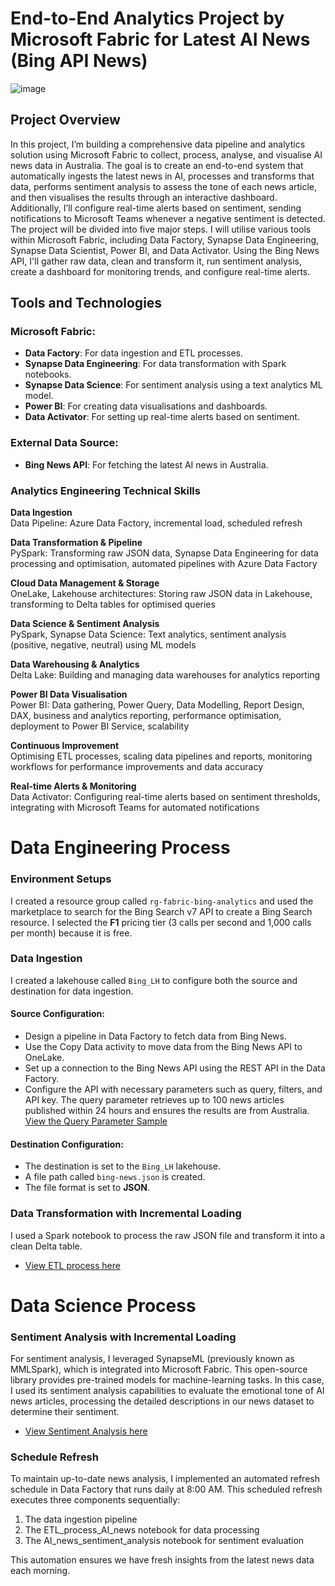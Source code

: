 # End-to-End Analytics Project by Microsoft Fabric for Latest AI News (Bing API News)
![image](https://github.com/user-attachments/assets/f3c26dce-6362-4c74-8958-567a5be01640)


## Project Overview
In this project, I’m building a comprehensive data pipeline and analytics solution using Microsoft Fabric to collect, process, analyse, and visualise AI news data in Australia. The goal is to create an end-to-end system that automatically ingests the latest news in AI, processes and transforms that data, performs sentiment analysis to assess the tone of each news article, and then visualises the results through an interactive dashboard. Additionally, I’ll configure real-time alerts based on sentiment, sending notifications to Microsoft Teams whenever a negative sentiment is detected.
The project will be divided into five major steps. I will utilise various tools within Microsoft Fabric, including Data Factory, Synapse Data Engineering, Synapse Data Scientist, Power BI, and Data Activator. Using the Bing News API, I'll gather raw data, clean and transform it, run sentiment analysis, create a dashboard for monitoring trends, and configure real-time alerts.


## Tools and Technologies

### Microsoft Fabric:
- **Data Factory**: For data ingestion and ETL processes.
- **Synapse Data Engineering**: For data transformation with Spark notebooks.
- **Synapse Data Science**: For sentiment analysis using a text analytics ML model.
- **Power BI**: For creating data visualisations and dashboards.
- **Data Activator**: For setting up real-time alerts based on sentiment.

### External Data Source:
- **Bing News API**: For fetching the latest AI news in Australia.


### Analytics Engineering Technical Skills

**Data Ingestion**  
Data Pipeline: Azure Data Factory, incremental load, scheduled refresh  

**Data Transformation & Pipeline**  
PySpark: Transforming raw JSON data, Synapse Data Engineering for data processing and optimisation, automated pipelines with Azure Data Factory  

**Cloud Data Management & Storage**  
OneLake, Lakehouse architectures: Storing raw JSON data in Lakehouse, transforming to Delta tables for optimised queries  

**Data Science & Sentiment Analysis**  
PySpark, Synapse Data Science: Text analytics, sentiment analysis (positive, negative, neutral) using ML models  

**Data Warehousing & Analytics**  
Delta Lake: Building and managing data warehouses for analytics reporting  

**Power BI Data Visualisation**  
Power BI: Data gathering, Power Query, Data Modelling, Report Design, DAX, business and analytics reporting, performance optimisation, deployment to Power BI Service, scalability  

**Continuous Improvement**  
Optimising ETL processes, scaling data pipelines and reports, monitoring workflows for performance improvements and data accuracy  

**Real-time Alerts & Monitoring**  
Data Activator: Configuring real-time alerts based on sentiment thresholds, integrating with Microsoft Teams for automated notifications  

# Data Engineering Process

### Environment Setups
I created a resource group called `rg-fabric-bing-analytics` and used the marketplace to search for the Bing Search v7 API to create a Bing Search resource. I selected the **F1** pricing tier (3 calls per second and 1,000 calls per month) because it is free.

### Data Ingestion
I created a lakehouse called `Bing_LH` to configure both the source and destination for data ingestion.

#### Source Configuration:
- Design a pipeline in Data Factory to fetch data from Bing News.
- Use the Copy Data activity to move data from the Bing News API to OneLake.
- Set up a connection to the Bing News API using the REST API in the Data Factory.
- Configure the API with necessary parameters such as query, filters, and API key. The query parameter retrieves up to 100 news articles published within 24 hours and ensures the results are from Australia.
[View the Query Parameter Sample](https://github.com/NilooKandi/Fabric-Analytics-Bing-News-Search/blob/main/Query%20Parameter.md)

#### Destination Configuration:
- The destination is set to the `Bing_LH` lakehouse.
- A file path called `bing-news.json` is created.
- The file format is set to **JSON**.

### Data Transformation with Incremental Loading
I used a Spark notebook to process the raw JSON file and transform it into a clean Delta table.

- [View ETL process here ](https://github.com/NilooKandi/Fabric-Analytics-Bing-AI-News-Search/blob/main/process_bing_latest_AI_news.ipynb)

# Data Science Process
### Sentiment Analysis with Incremental Loading

For sentiment analysis, I leveraged SynapseML (previously known as MMLSpark), which is integrated into Microsoft Fabric. This open-source library provides pre-trained models for machine-learning tasks. In this case, I used its sentiment analysis capabilities to evaluate the emotional tone of AI news articles, processing the detailed descriptions in our news dataset to determine their sentiment.

- [View Sentiment Analysis here ](https://github.com/NilooKandi/Fabric-Analytics-Bing-AI-News-Search/blob/main/news_sentiment_analysis.ipynb)

### Schedule Refresh

To maintain up-to-date news analysis, I implemented an automated refresh schedule in Data Factory that runs daily at 8:00 AM. This scheduled refresh executes three components sequentially:

1. The data ingestion pipeline
2. The ETL_process_AI_news notebook for data processing
3. The AI_news_sentiment_analysis notebook for sentiment evaluation

This automation ensures we have fresh insights from the latest news data each morning.










